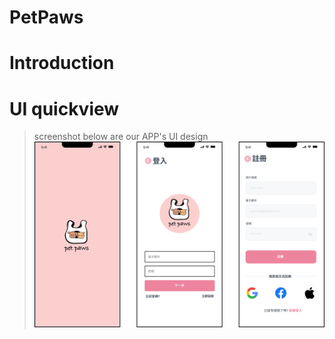 # PetPaws
# Introduction

# UI quickview
> screenshot below are our APP's UI design 
![Alt text](screenshot/guide.png)

